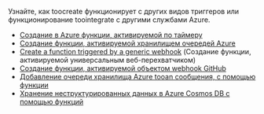 Узнайте, как toocreate функционирует с других видов триггеров или функционирование toointegrate с другими службами Azure.


+ [Создание в Azure функции, активируемой по таймеру](../articles/azure-functions/functions-create-scheduled-function.md) 
+ [Создание функции, активируемой хранилищем очередей Azure](../articles/azure-functions/functions-create-storage-queue-triggered-function.md) 
+ [Create a function triggered by a generic webhook](../articles/azure-functions/functions-create-generic-webhook-triggered-function.md) (Создание функции, активируемой универсальным веб-перехватчиком)
+ [Создание функции, активируемой объектом webhook GitHub](../articles/azure-functions/functions-create-github-webhook-triggered-function.md) 
+ [Добавление очереди хранилища Azure tooan сообщения, с помощью функции](../articles/azure-functions/functions-integrate-storage-queue-output-binding.md) 
+ [Хранение неструктурированных данных в Azure Cosmos DB с помощью функций](../articles/azure-functions/functions-integrate-store-unstructured-data-cosmosdb.md)
